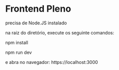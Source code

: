 # Frontend Pleno

precisa de Node.JS instalado

na raiz do diretório, execute os seguinte comandos: 

npm install

npm run dev

e abra no navegador: https://localhost:3000